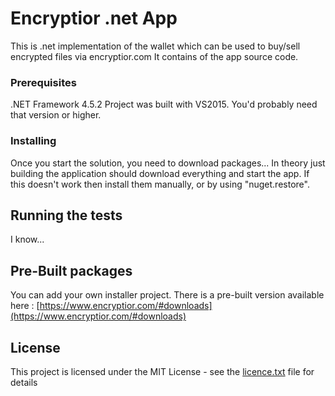# Encryptior .net App

This is .net implementation of the wallet which can be used to buy/sell encrypted files via encryptior.com
It contains of the app source code.

### Prerequisites

.NET Framework 4.5.2
Project was built with VS2015. You'd probably need that version or higher.


### Installing

Once you start the solution, you need to download packages... In theory just building the application should download everything and start the app.
If this doesn't work then install them manually, or by using "nuget.restore".

## Running the tests

I know...

## Pre-Built packages

You can add your own installer project. There is a pre-built version available here : [https://www.encryptior.com/#downloads](https://www.encryptior.com/#downloads)

## License

This project is licensed under the MIT License - see the [licence.txt](licence.txt) file for details

